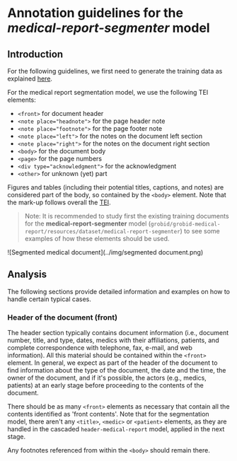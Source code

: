 # Annotation guidelines for the _medical-report-segmenter_ model

## Introduction

For the following guidelines, we first need to generate the training data as explained [here](../Training-the-medical-report-models-of-Grobid/#generation-of-training-data).

For the medical report segmentation model, we use the following TEI elements:

* `<front>` for document header
* `<note place="headnote">` for the page header note
* `<note place="footnote">` for the page footer note
* `<note place="left">` for the notes on the document left section
* `<note place="right">` for the notes on the document right section
* `<body>` for the document body
* `<page>` for the page numbers
* `<div type="acknowledgment">` for the acknowledgment
* `<other>` for unknown (yet) part

Figures and tables (including their potential titles, captions, and notes) are considered part of the body, so contained by the `<body>` element.
Note that the mark-up follows overall the [TEI](http://www.tei-c.org). 

> Note: It is recommended to study first the existing training documents for the __medical-report-segmenter__ model (`grobid/grobid-medical-report/resources/dataset/medical-report-segmenter`) to see some examples of how these elements should be used.

![Segmented medical document](../img/segmented document.png)

## Analysis

The following sections provide detailed information and examples on how to handle certain typical cases.

### Header of the document (front)

The header section typically contains document information (i.e., document number, title, and type, dates, medics with their affiliations, patients, and complete correspondence with telephone, fax, e-mail, and web information). All this material should be contained within the `<front>` element. In general, we expect as part of the header of the document to find information about the type of the document, the date and the time, the owner of the document, and if it's possible, the actors (e.g., medics, patients) at an early stage before proceeding to the contents of the document.

There should be as many `<front>` elements as necessary that contain all the contents identified as 'front contents'. Note that for the segmentation model, there aren't any `<title>`, `<medic>` or `<patient>` elements, as they are handled in the cascaded `header-medical-report` model, applied in the next stage.

Any footnotes referenced from within the `<body>` should remain there.
